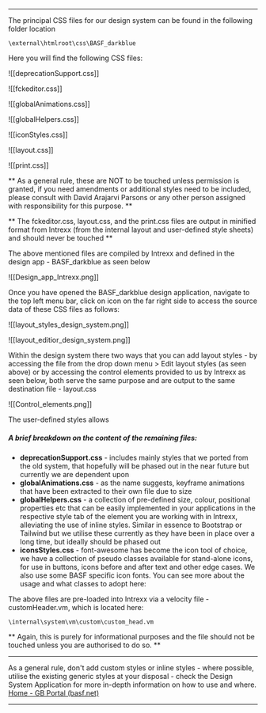 -------

The principal CSS files for our design system can be found in the following folder location 

	\external\htmlroot\css\BASF_darkblue

Here you will find the following CSS files:

![[deprecationSupport.css]]

![[fckeditor.css]]

![[globalAnimations.css]]

![[globalHelpers.css]]

![[iconStyles.css]]

![[layout.css]]

![[print.css]]



** As a general rule, these are NOT to be touched unless permission is granted, if you need amendments or additional styles need to be included, please consult with David Arajarvi Parsons or any other person assigned with responsibility for this purpose. ** 

** The fckeditor.css, layout.css, and the print.css files are output in minified format from Intrexx (from the internal layout and user-defined style sheets) and should never be touched ** 

The above mentioned files are compiled by Intrexx and defined in the design app - BASF_darkblue as seen below

![[Design_app_Intrexx.png]]

Once you have opened the BASF_darkblue design application, navigate to the top left menu bar, click on icon on the far right side to access the source data of these CSS files as follows:

![[layout_styles_design_system.png]]

![[layout_editior_design_system.png]]

Within the design system there two ways that you can add layout styles - by accessing the file from the drop down menu > Edit layout styles (as seen above) or by accessing the control elements provided to us by Intrexx as seen below, both serve the same purpose and are output to the same destination file -  layout.css

![[Control_elements.png]]

The user-defined styles allows  
##### A brief breakdown on the content of the remaining files: 

* **deprecationSupport.css** - includes mainly styles that we ported from the old system, that hopefully will be phased out in the near future but currently we are dependent upon
* **globalAnimations.css** - as the name suggests, keyframe animations that have been extracted to their own file due to size
* **globalHelpers.css** - a collection of pre-defined size, colour, positional properties etc that can be easily implemented in your applications in the respective style tab of the element you are working with in Intrexx, alleviating the use of inline styles. Similar in essence to Bootstrap or Tailwind but we utilise these currently as they have been in place over a long time, but ideally should be phased out
* **iconsStyles.css** - font-awesome has become the icon tool of choice, we have a collection of pseudo classes available for stand-alone icons, for use in buttons, icons before and after text and other edge cases. We also use some BASF specific icon fonts. You can see more about the usage and what classes to adopt here: 

The above files are pre-loaded into Intrexx via a velocity file - customHeader.vm, which is located here: 

	\internal\system\vm\custom\custom_head.vm

** Again, this is purely for informational purposes and the file should not be touched unless you are authorised to do so. **

-----
As a general rule, don't add custom styles or inline styles - where possible, utilise the existing generic styles at your disposal - check the Design System Application for more in-depth information on how to use and where.  [Home - GB Portal (basf.net)](https://gbs-dev.basf.net/?rq_AppGuid=5C1A13C6D04388AE819D7AD35BAAF3A0038E2003&rq_TargetPageGuid=42CC18D764BAB27C1062EC3334A71C31035DA479&rq_RecId=2D31&rq_TemplateKey=7374616765)

---


